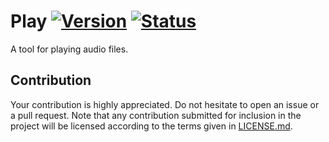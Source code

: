 # Play [![Version][version-img]][version-url] [![Status][status-img]][status-url]

A tool for playing audio files.

## Contribution

Your contribution is highly appreciated. Do not hesitate to open an issue or a
pull request. Note that any contribution submitted for inclusion in the project
will be licensed according to the terms given in [LICENSE.md](LICENSE.md).

[status-img]: https://travis-ci.org/IvanUkhov/play.svg?branch=master
[status-url]: https://travis-ci.org/IvanUkhov/play
[version-img]: https://img.shields.io/crates/v/play.svg
[version-url]: https://crates.io/crates/play
